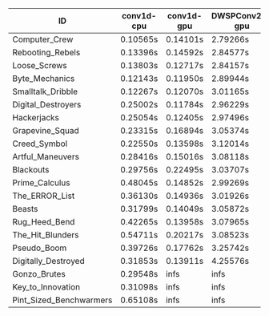 |ID|conv1d-cpu|conv1d-gpu|DWSPConv2D-gpu|gemm-gpu|avg|
|-|-|-|-|-|-|
|Computer_Crew|0.10565s|0.14101s|2.79266s|1.69164s|1.18274s|
|Rebooting_Rebels|0.13396s|0.14592s|2.84577s|1.69538s|1.20526s|
|Loose_Screws|0.13803s|0.12717s|2.84157s|1.77749s|1.22107s|
|Byte_Mechanics|0.12143s|0.11950s|2.89944s|1.79881s|1.23479s|
|Smalltalk_Dribble|0.12267s|0.12070s|3.01165s|1.78375s|1.25969s|
|Digital_Destroyers|0.25002s|0.11784s|2.96229s|1.89361s|1.30594s|
|Hackerjacks|0.25054s|0.12405s|2.97496s|1.92182s|1.31784s|
|Grapevine_Squad|0.23315s|0.16894s|3.05374s|1.82543s|1.32031s|
|Creed_Symbol|0.22550s|0.13598s|3.12014s|1.81486s|1.32412s|
|Artful_Maneuvers|0.28416s|0.15016s|3.08118s|1.79703s|1.32813s|
|Blackouts|0.29756s|0.22495s|3.03707s|1.78597s|1.33639s|
|Prime_Calculus|0.48045s|0.14852s|2.99269s|1.83019s|1.36296s|
|The_ERROR_List|0.36130s|0.14936s|3.01926s|1.99740s|1.38183s|
|Beasts|0.31799s|0.14049s|3.05872s|2.03801s|1.38880s|
|Rug_Heed_Bend|0.42265s|0.13958s|3.07965s|1.96024s|1.40053s|
|The_Hit_Blunders|0.54711s|0.20217s|3.08523s|2.00062s|1.45878s|
|Pseudo_Boom|0.39726s|0.17762s|3.25742s|2.02428s|1.46414s|
|Digitally_Destroyed|0.31853s|0.13911s|4.25576s|2.48781s|1.80030s|
|Gonzo_Brutes|0.29548s|infs|infs|infs|infs|
|Key_to_Innovation|0.31098s|infs|infs|2.70684s|infs|
|Pint_Sized_Benchwarmers|0.65108s|infs|infs|4.40979s|infs|
